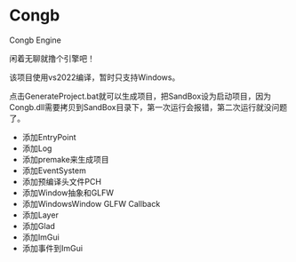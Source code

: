 # Congb
Congb Engine

闲着无聊就撸个引擎吧！

该项目使用vs2022编译，暂时只支持Windows。

点击GenerateProject.bat就可以生成项目，把SandBox设为启动项目，因为Congb.dll需要拷贝到SandBox目录下，第一次运行会报错，第二次运行就没问题了。

- 添加EntryPoint
- 添加Log
- 添加premake来生成项目
- 添加EventSystem
- 添加预编译头文件PCH
- 添加Window抽象和GLFW
- 添加WindowsWindow GLFW Callback
- 添加Layer
- 添加Glad
- 添加ImGui
- 添加事件到ImGui
